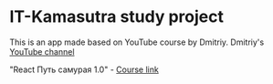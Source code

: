 # IT-Kamasutra study project

This is an app made based on YouTube course by Dmitriy. 
Dmitriy's  [YouTube channel](https://www.youtube.com/channel/UCTW0FUhT0m-Bqg2trTbSs0g)

"React Путь самурая 1.0" - [Course link](https://www.youtube.com/watch?v=gb7gMluAeao&list=PLcvhF2Wqh7DNVy1OCUpG3i5lyxyBWhGZ8)

